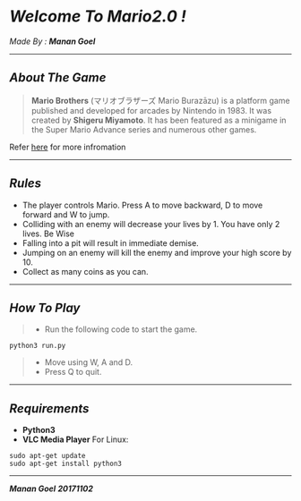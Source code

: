 *Welcome To Mario2.0 !*
===================
*Made By :* ***Manan Goel***

---------
***About The Game***
-----------------
>**Mario Brothers** (マリオブラザーズ Mario Burazāzu) is a platform game published and developed for arcades by Nintendo in 1983. It was created by **Shigeru Miyamoto**. It has been featured as a minigame in the Super Mario Advance series and numerous other games.

Refer [here](https://en.wikipedia.org/wiki/Mario_Bros.) for more infromation
__________
***Rules***
--------------
* The player controls Mario. Press A to move backward, D to move forward and W to jump.
* Colliding with an enemy will decrease your lives by 1. You have only 2 lives. Be Wise
* Falling into a pit will result in immediate demise.
* Jumping on an enemy will kill the enemy and improve your high score by 10.
* Collect as many coins as you can.
_________
***How To Play***
---------------
>- Run the following code to start the game.
```
python3 run.py
```
>- Move using W, A and D.
>- Press Q to quit.

______
***Requirements***
-------------
* **Python3**
* **VLC Media Player**
For Linux:
```
sudo apt-get update
sudo apt-get install python3
```

_________
***Manan Goel***
***20171102***

